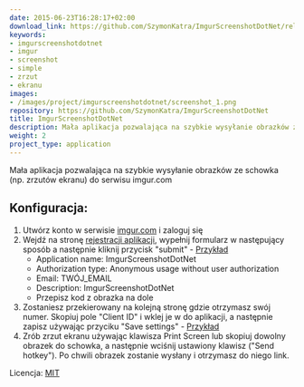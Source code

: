 ```yaml
---
date: 2015-06-23T16:28:17+02:00
download_link: https://github.com/SzymonKatra/ImgurScreenshotDotNet/releases/latest
keywords:
- imgurscreenshotdotnet
- imgur
- screenshot
- simple
- zrzut
- ekranu
images:
- /images/project/imgurscreenshotdotnet/screenshot_1.png
repository: https://github.com/SzymonKatra/ImgurScreenshotDotNet
title: ImgurScreenshotDotNet
description: Mała aplikacja pozwalająca na szybkie wysyłanie obrazków ze schowka (np. zrzutów ekranu) do serwisu imgur.com
weight: 2
project_type: application
---
```


Mała aplikacja pozwalająca na szybkie wysyłanie obrazków ze schowka (np. zrzutów ekranu) do serwisu imgur.com

## Konfiguracja:
1. Utwórz konto w serwisie [imgur.com](http://imgur.com/) i zaloguj się
2. Wejdź na stronę [rejestracji aplikacji](https://api.imgur.com/oauth2/addclient), wypełnij formularz w następujący sposób a następnie kliknij przycisk "submit" - [Przykład](/images/project/imgurscreenshotdotnet/tutorial_1.png)
	- Application name: ImgurScreenshotDotNet
	- Authorization type: Anonymous usage without user authorization
	- Email: TWÓJ_EMAIL
	- Description: ImgurScreenshotDotNet
	- Przepisz kod z obrazka na dole
3. Zostaniesz przekierowany na kolejną stronę gdzie otrzymasz swój numer. Skopiuj pole "Client ID" i wklej je w do aplikacji, a następnie zapisz używając przyciku "Save settings" - [Przykład](/images/project/imgurscreenshotdotnet/tutorial_2.png)
4. Zrób zrzut ekranu używając klawisza Print Screen lub skopiuj dowolny obrazek do schowka, a następnie wciśnij ustawiony klawisz ("Send hotkey"). Po chwili obrazek zostanie wysłany i otrzymasz do niego link.

Licencja: [MIT](https://github.com/SzymonKatra/ImgurScreenshotDotNet/blob/master/LICENSE)

